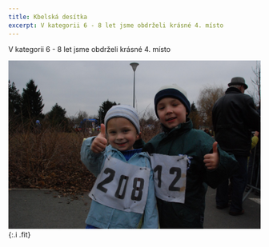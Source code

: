 ```yaml
---
title: Kbelská desítka
excerpt: V kategorii 6 - 8 let jsme obdrželi krásné 4. místo
---
```


V kategorii 6 - 8 let jsme obdrželi krásné 4. místo

![2015-01-04-kbelska-desitka.jpg](/images/2015-01-04-kbelska-desitka.jpg){:.i .fit}